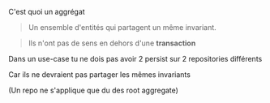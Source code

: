 C'est quoi un aggrégat

> Un ensemble d'entités qui partagent un même invariant.

> Ils n'ont pas de sens en dehors d'une **transaction**

Dans un use-case tu ne dois pas avoir 2 persist sur 2 repositories différents

Car ils ne devraient pas partager les mêmes invariants

(Un repo ne s'applique que du des root aggregate)


